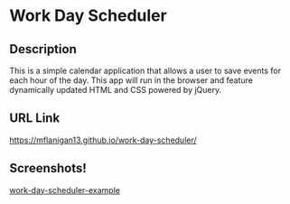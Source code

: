 # Work Day Scheduler

## Description
This is a simple calendar application that allows a user to save events for each hour of the day. This app will run in the browser and feature dynamically updated HTML and CSS powered by jQuery. 

## URL Link
https://mflanigan13.github.io/work-day-scheduler/

## Screenshots!
[work-day-scheduler-example](https://user-images.githubusercontent.com/93164682/145910287-e3c31bd2-c8d7-4b4f-8f50-439b4b062adc.gif)
